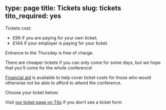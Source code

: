 type: page
title: Tickets
slug: tickets
tito_required: yes
---

Tickets cost:

 * £96 if you are paying for your own ticket;
 * £144 if your employer is paying for your ticket.

Entrance to the Thursday is free of charge.

There are cheaper tickets if you can only come for some days, but we hope that you'll come for the whole conference!

[Financial aid](/financial-aid/) is available to help cover ticket costs for
those who would otherwise not be able to afford to attend the conference.

Choose your ticket below:

<tito-widget event="pyconuk/2016">Visit [our ticket page on Tito](https://ti.to/pyconuk/2016) if you don’t see a ticket form</tito-widget>
